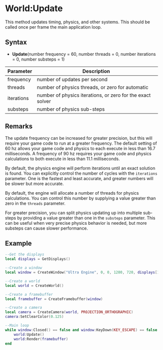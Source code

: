 # World:Update

This method updates timing, physics, and other systems. This should be called once per frame the main application loop.

## Syntax

- **Update**(number frequency = 60, number threads = 0, number iterations = 0, number substeps = 1)

| Parameter | Description |
| --- | --- |
| frequency | number of updates per second |
| threads | number of physics threads, or zero for automatic |
| iterations | number of physics iterations, or zero for the exact solver |
| substeps | number of physics sub-steps |

## Remarks

The update frequency can be increased for greater precision, but this will require your game code to run at a greater frequency. The default setting of 60 hz allows your game code and physics to each execute in less than 16.7 milliseconds. A frequency of 90 hz requires your game code and physics calculations to both execute in less than 11.1 milliseconds.

By default, the physics engine will perform iterations until an exact solution is found. You can explicitly control the number of cycles with the `iterations` parameter. One is the fastest and least accurate, and greater numbers will be slower but more accurate.

By default, the engine will allocate a number of threads for physics calculations. You can control this number by supplying a value greater than zero in the `threads` parameter.

For greater precision, you can split physics updating up into multiple sub-steps by providing a value greater than one in the `substeps` parameter. This can be useful when very precise physics behavior is needed, but more substeps can cause slower performance.

## Example

```lua
--Get the displays
local displays = GetDisplays()

--Create a window
local window = CreateWindow("Ultra Engine", 0, 0, 1280, 720, displays[1], WINDOW_CENTER | WINDOW_TITLEBAR)

--Create a world
local world = CreateWorld()

--Create a framebuffer
local framebuffer = CreateFramebuffer(window)

--Create a camera
local camera = CreateCamera(world, PROJECTION_ORTHOGRAPHIC)
camera:SetClearColor(0.125)

--Main loop
while window:Closed() == false and window:KeyDown(KEY_ESCAPE) == false do
    world:Update()
    world:Render(framebuffer)
end
```
